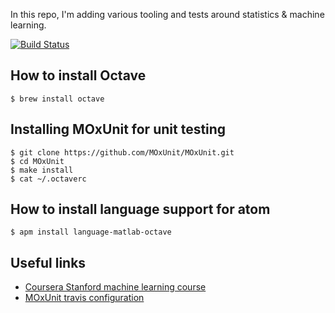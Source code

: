 In this repo, I'm adding various tooling and tests around statistics & machine learning.

[![Build Status](https://travis-ci.org/thbar/machine-learning-playground.svg?branch=master)](https://travis-ci.org/thbar/machine-learning-playground)

## How to install Octave

```
$ brew install octave
```

## Installing MOxUnit for unit testing

```
$ git clone https://github.com/MOxUnit/MOxUnit.git
$ cd MOxUnit
$ make install
$ cat ~/.octaverc
```

## How to install language support for atom

```
$ apm install language-matlab-octave
```

## Useful links

* [Coursera Stanford machine learning course](https://www.coursera.org/learn/machine-learning)
* [MOxUnit travis configuration](https://github.com/MOxUnit/MOxUnit/blob/master/.travis.yml)
